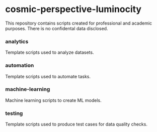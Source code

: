 
# cosmic-perspective-luminocity

This repository contains scripts created for professional and academic purposes. There is no confidental data disclosed. 


### analytics
Template scripts used to analyze datasets.

### automation
Template scripts used to automate tasks.

### machine-learning
Machine learning scripts to create ML models.


### testing
Template scripts used to produce test cases for data quality checks.
